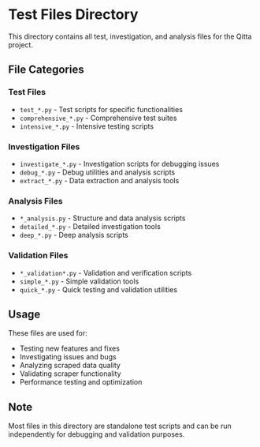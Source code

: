 # Test Files Directory

This directory contains all test, investigation, and analysis files for the Qitta project.

## File Categories

### Test Files
- `test_*.py` - Test scripts for specific functionalities
- `comprehensive_*.py` - Comprehensive test suites
- `intensive_*.py` - Intensive testing scripts

### Investigation Files  
- `investigate_*.py` - Investigation scripts for debugging issues
- `debug_*.py` - Debug utilities and analysis scripts
- `extract_*.py` - Data extraction and analysis tools

### Analysis Files
- `*_analysis.py` - Structure and data analysis scripts
- `detailed_*.py` - Detailed investigation tools
- `deep_*.py` - Deep analysis scripts

### Validation Files
- `*_validation*.py` - Validation and verification scripts
- `simple_*.py` - Simple validation tools
- `quick_*.py` - Quick testing and validation utilities

## Usage

These files are used for:
- Testing new features and fixes
- Investigating issues and bugs
- Analyzing scraped data quality
- Validating scraper functionality
- Performance testing and optimization

## Note

Most files in this directory are standalone test scripts and can be run independently for debugging and validation purposes.